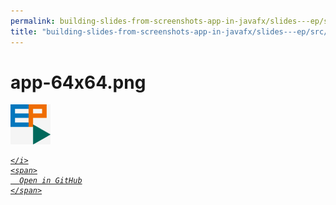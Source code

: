 ```yaml
---
permalink: building-slides-from-screenshots-app-in-javafx/slides---ep/src/main/resources/app-64x64.png.html
title: "building-slides-from-screenshots-app-in-javafx/slides---ep/src/main/resources/app-64x64.png"
---
```


# app-64x64.png
<img src="app-64x64.png" alt="app-64x64.png" />
<div class="social open-gh-btn my-4">
  <a class="btn btn-github" href="https://github.com/tobiasbriones/blog/tree/main/swe/dev/java/javafx/drawing/productivity/building-slides-from-screenshots-app-in-javafx/slides---ep/src/main/resources/app-64x64.png" target="_blank">
    <i class="fab fa-github">
      
    </i>
    <span>
      Open in GitHub
    </span>
  </a>
</div>